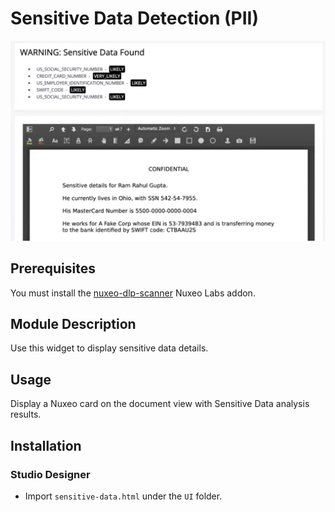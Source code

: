 # Sensitive Data Detection (PII)

![PII detection](sensitive-data1.png)

## Prerequisites

You must install the [nuxeo-dlp-scanner](https://connect.nuxeo.com/nuxeo/site/marketplace/package/nuxeo-data-loss-prevention-scanner?version=10.10.0-SNAPSHOT) Nuxeo Labs addon.

## Module Description

Use this widget to display sensitive data details.

## Usage

Display a Nuxeo card on the document view with Sensitive Data analysis results.

## Installation


### Studio Designer

- Import `sensitive-data.html` under the `UI` folder.
